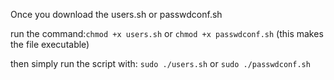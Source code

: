 Once you download the users.sh or passwdconf.sh

run the command:`chmod +x users.sh` or `chmod +x passwdconf.sh` (this makes the file executable)

then simply run the script with: `sudo ./users.sh` or `sudo ./passwdconf.sh`
